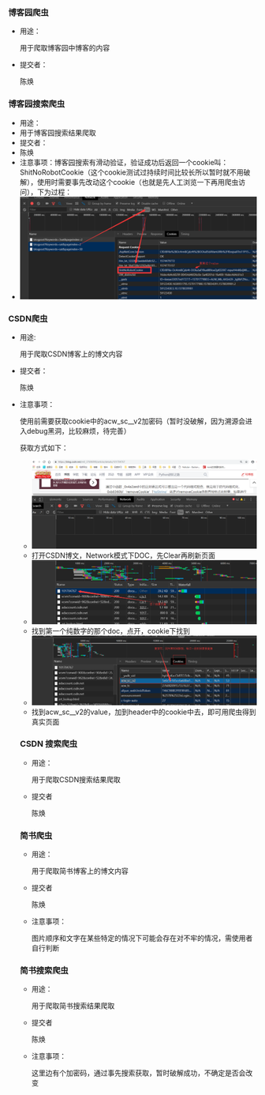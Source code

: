 ### 博客园爬虫

- 用途：

  用于爬取博客园中博客的内容

- 提交者：

  陈焕

### 博客园搜索爬虫

- 用途：
- 用于博客园搜索结果爬取
- 提交者：
- 陈焕
- 注意事项：博客园搜索有滑动验证，验证成功后返回一个cookie叫：ShitNoRobotCookie（这个cookie测试过持续时间比较长所以暂时就不用破解），使用时需要事先改动这个cookie（也就是先人工浏览一下再用爬虫访问），下为过程：
- ![acw1](./IMG/ShitNoRobotCookie.png)

### CSDN爬虫

- 用途:

  用于爬取CSDN博客上的博文内容

- 提交者：

  陈焕

- 注意事项：

  使用前需要获取cookie中的acw_sc__v2加密码（暂时没破解，因为溯源会进入debug黑洞，比较麻烦，待完善）

  获取方式如下：

  - ![acw1](./IMG/acw1.png)
  - 打开CSDN博文，Network模式下DOC，先Clear再刷新页面
  - ![acw2](./IMG/acw2.png)
  - 找到第一个纯数字的那个doc，点开，cookie下找到
  - ![acw3](./IMG/acw3.png)
  - 找到acw_sc__v2的value，加到header中的cookie中去，即可用爬虫得到真实页面

  ### CSDN 搜索爬虫

  - 用途：
  
    用于爬取CSDN搜索结果爬取
  
  - 提交者
  
    陈焕
  
  
  ### 简书爬虫
  
  - 用途：
  
    用于爬取简书博客上的博文内容
  
  - 提交者
  
    陈焕
  
  - 注意事项：
  
    图片顺序和文字在某些特定的情况下可能会存在对不牢的情况，需使用者自行判断
  
  ### 简书搜索爬虫
  
  - 用途：
  
    用于爬取简书搜索结果爬取
  
  - 提交者
  
    陈焕
  
  - 注意事项：
  
    这里边有个加密码，通过事先搜索获取，暂时破解成功，不确定是否会改变
  
  